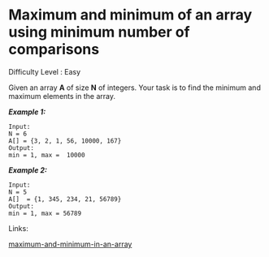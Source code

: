 # Maximum and minimum of an array using minimum number of comparisons

Difficulty Level : Easy

Given an array **A** of size **N** of integers. Your task is to find the minimum and maximum elements in the array.

***Example 1:***

```
Input:
N = 6
A[] = {3, 2, 1, 56, 10000, 167}
Output:
min = 1, max =  10000
```

***Example 2:***

```
Input:
N = 5
A[]  = {1, 345, 234, 21, 56789}
Output:
min = 1, max = 56789
```

Links:

[maximum-and-minimum-in-an-array](https://www.geeksforgeeks.org/maximum-and-minimum-in-an-array/)
